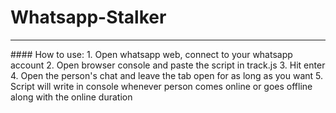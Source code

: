# Whatsapp-Stalker
<hr>
#### How to use:
1. Open whatsapp web, connect to your whatsapp account
2. Open browser console and paste the script in track.js
3. Hit enter
4. Open the person's chat and leave the tab open for as long as you want
5. Script will write in console whenever person comes online or goes offline along with the online duration
